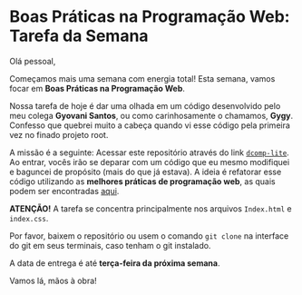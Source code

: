 # Boas Práticas na Programação Web: Tarefa da Semana

Olá pessoal,

Começamos mais uma semana com energia total! Esta semana, vamos focar em **Boas Práticas na Programação Web**.

Nossa tarefa de hoje é dar uma olhada em um código desenvolvido pelo meu colega **Gyovani Santos**, ou como carinhosamente o chamamos, **Gygy**. Confesso que quebrei muito a cabeça quando vi esse código pela primeira vez no finado projeto root.

A missão é a seguinte: Acessar este repositório através do link [`dcomp-lite`](https://github.com/LucasCelestinoSE/dcomp-lite). Ao entrar, vocês irão se deparar com um código que eu mesmo modifiquei e baguncei de propósito (mais do que já estava). A ideia é refatorar esse código utilizando as **melhores práticas de programação web**, as quais podem ser encontradas [aqui](https://kinsta.com/pt/blog/melhores-praticas-html/).

**ATENÇÃO!** A tarefa se concentra principalmente nos arquivos `Index.html` e `index.css`.

Por favor, baixem o repositório ou usem o comando `git clone` na interface do git em seus terminais, caso tenham o git instalado.

A data de entrega é até **terça-feira da próxima semana**.

Vamos lá, mãos à obra!
